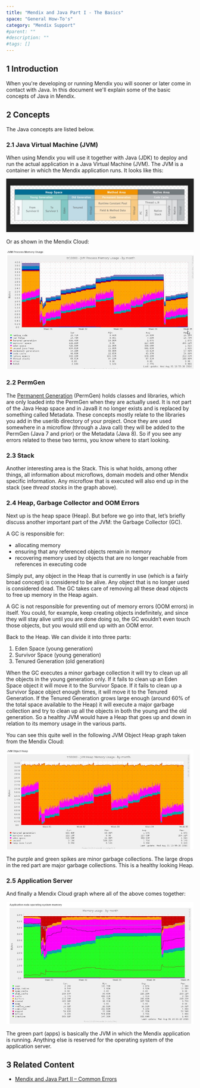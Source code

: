 ```yaml
---
title: "Mendix and Java Part I - The Basics"
space: "General How-To's"
category: "Mendix Support"
#parent: ""
#description: ""
#tags: []
---
```


## 1 Introduction
When you're developing or running Mendix you will sooner or later come in contact with Java. In this document we'll explain some of the basic concepts of Java in Mendix.

## 2 Concepts
The Java concepts are listed below.

### 2.1 Java Virtual Machine (JVM)
When using Mendix you will use it together with Java (JDK) to deploy and run the actual application in a Java Virtual Machine (JVM). The JVM is a container in which the Mendix application runs. It looks like this:

![](attachments/mendix-and-java--part-i-the-basics-in-a-nutshell/2.jpg)

Or as shown in the Mendix Cloud:

![](attachments/mendix-and-java--part-i-the-basics-in-a-nutshell/4.jpg)

### 2.2 PermGen

The [Permanent Generation](https://docs.oracle.com/javase/7/docs/webnotes/tsg/TSG-VM/html/tooldescr.html#gblmm) (PermGen) holds classes and libraries, which are only loaded into the PermGen when they are actually used. It is not part of the Java Heap space and in Java8 it no longer exists and is replaced by something called Metadata. These concepts mostly relate to the libraries you add in the userlib directory of your project. Once they are used somewhere in a microflow (through a Java call) they will be added to the PermGen (Java 7 and prior) or the Metadata (Java 8). So if you see any errors related to these two terms, you know where to start looking.

### 2.3 Stack

Another interesting area is the Stack. This is what holds, among other things, all information about microflows, domain models and other Mendix specific information. Any microflow that is executed will also end up in the stack (see *thread stacks* in the graph above).

### 2.4 Heap, Garbage Collector and OOM Errors

Next up is the heap space (Heap). But before we go into that, let’s briefly discuss another important part of the JVM: the Garbage Collector (GC).

A GC is responsible for:

*   allocating memory
*   ensuring that any referenced objects remain in memory
*   recovering memory used by objects that are no longer reachable from references in executing code

Simply put, any object in the Heap that is currently in use (which is a fairly broad concept) is considered to be alive. Any object that is no longer used is considered dead. The GC takes care of removing all these dead objects to free up memory in the Heap again.

A GC is not responsible for preventing out of memory errors (OOM errors) in itself. You could, for example, keep creating objects indefinitely, and since they will stay alive until you are done doing so, the GC wouldn’t even touch those objects, but you would still end up with an OOM error.

Back to the Heap. We can divide it into three parts:

1.  Eden Space (young generation)
2.  Survivor Space (young generation)
3.  Tenured Generation (old generation)

When the GC executes a minor garbage collection it will try to clean up all the objects in the young generation only. If it fails to clean up an Eden Space object it will move it to the Survivor Space. If it fails to clean up a Survivor Space object enough times, it will move it to the Tenured Generation. If the Tenured Generation grows large enough (around 60% of the total space available to the Heap) it will execute a major garbage collection and try to clean up all the objects in both the young and the old generation. So a healthy JVM would have a Heap that goes up and down in relation to its memory usage in the various parts.

You can see this quite well in the following JVM Object Heap graph taken from the Mendix Cloud:

![](attachments/mendix-and-java--part-i-the-basics-in-a-nutshell/5.jpg)

The purple and green spikes are minor garbage collections. The large drops in the red part are major garbage collections. This is a healthy looking Heap.

### 2.5 Application Server

And finally a Mendix Cloud graph where all of the above comes together:

![](attachments/mendix-and-java--part-i-the-basics-in-a-nutshell/6.jpg)

The green part (apps) is basically the JVM in which the Mendix application is running. Anything else is reserved for the operating system of the application server.

## 3 Related Content

*   [Mendix and Java Part II – Common Errors](mendix-java-common-errors)
